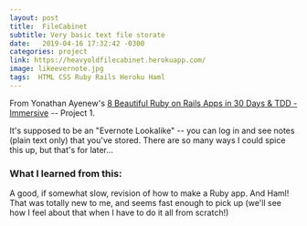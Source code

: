 ```yaml
---
layout: post
title:  FileCabinet
subtitle: Very basic text file storate
date:   2019-04-16 17:32:42 -0300
categories: project
link: https://heavyoldfilecabinet.herokuapp.com/
image: likeevernote.jpg
tags:  HTML CSS Ruby Rails Heroku Haml
---
```


From Yonathan Ayenew's [8 Beautiful Ruby on Rails Apps in 30 Days & TDD - Immersive](https://www.udemy.com/8-beautiful-ruby-on-rails-apps-in-30-days/) -- Project 1. 

It's supposed to be an "Evernote Lookalike" -- you can log in and see notes (plain text only) that you've stored. There are so many ways I could spice this up, but that's for later…

### What I learned from this:
A good, if somewhat slow, revision of how to make a Ruby app. And Haml! That was totally new to me, and seems fast enough to pick up (we'll see how I feel about that when I have to do it all from scratch!)

